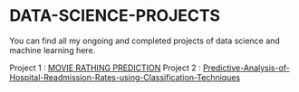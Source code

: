 # DATA-SCIENCE-PROJECTS
You can find all my ongoing and completed projects of data science and machine learning here.

Project 1 : [MOVIE RATHING PREDICTION](https://github.com/poojanV55/Movie_Rating_Predictions)
Project 2 : [Predictive-Analysis-of-Hospital-Readmission-Rates-using-Classification-Techniques](https://github.com/poojanV55/Predictive-Analysis-of-Hospital-Readmission-Rates-using-Classification-Techniques)


